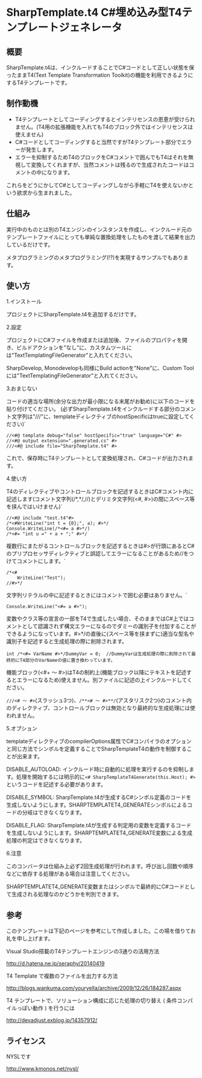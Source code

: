 ﻿SharpTemplate.t4   C#埋め込み型T4テンプレートジェネレータ
========================================

概要
----

SharpTemplate.t4は、インクルードすることでC#コードとして正しい状態を保ったままT4(Text Template Transformation Toolkit)の機能を利用できるようにするT4テンプレートです。


制作動機
----

* T4テンプレートとしてコーディングするとインテリセンスの恩恵が受けられません。(T4用の拡張機能を入れてもT4のブロック外ではインテリセンスは使えません)
* C#コードとしてコーディングすると当然ですがT4テンプレート部分でエラーが発生します。
* エラーを抑制するためT4のブロックをC#コメントで囲んでもT4はそれを無視して変換してくれますが、当然コメントは残るので生成されたコードはコメントの中になります。

これらをどうにかしてC#としてコーディングしながら手軽にT4を使えないかという欲求から生まれました。


仕組み
----

実行中のものとは別のT4エンジンのインスタンスを作成し、インクルード元のテンプレートファイルにとっても単純な置換処理をしたものを渡して結果を出力しているだけです。

メタプログラミングのメタプログラミング(!?)を実現するサンプルでもあります。 


使い方
----

1.インストール

プロジェクトにSharpTemplate.t4を追加するだけです。 


2.設定

プロジェクトにC#ファイルを作成または追加後、ファイルのプロパティを開き、ビルドアクションを"なし"に、カスタムツールには"TextTemplatingFileGenerator"と入れてください。

SharpDevelop, Monodevelopも同様にBuild actionを"None"に、Custom Toolには"TextTemplatingFileGenerator"と入れてください。


3.おまじない

コードの適当な場所(余分な出力が最小限になる末尾がお勧め)に以下のコードを貼り付けてください。 (必ずSharpTemplate.t4をインクルードする部分のコメント文字列は"///"に、templateディレクティブのhostSpecificはtrueに設定してください)`               

    //<#@ template debug="false" hostSpecific="true" language="C#" #>
	//<#@ output extension=".generated.cs" #>
    ///<#@ include file="SharpTemplate.t4" #>   

これで、保存時にT4テンプレートとして変換処理され、C#コードが出力されます。


4.使い方

T4のディレクティブやコントロールブロックを記述するときはC#コメント内に記述します(コメント文字列(/\*,\*/,//)とデリミタ文字列(<#, #>)の間にスペース等を挟んではいけません)`               

    //<#@ include "test.t4"#>
    /*<#WriteLine("int t = {0};", a); #>*/
    Console.WriteLine(/*<#= a #>*/)
    /*<#= "int u =" + a + ";" #>*/ 


複数行にまたがるコントロールブロックを記述するときは#>が行頭にあるとC#のプリプロセッサディレクティブと誤認してエラーになることがあるため//をつけてコメントにします。`               

    /*<#
        WriteLine("Test");
    //#>*/  


文字列リテラルの中に記述するときにはコメントで囲む必要はありません。`               

    Console.WriteLine("<#= a #>");


変数やクラス等の宣言の一部をT4で生成したい場合、そのままではC#上ではコメントとして認識されず構文エラーになるのでダミーの識別子を付加することができるようになっています。#>*/の直後に(スペース等を挟まずに)適当な型名や識別子を記述すると生成処理の際に削除されます。

	int /*<#= VarName #>*/DummyVar = 0;  //DummyVarは生成処理の際に削除されて最終的にT4部分のVarNameの値に置き換わっています。


機能ブロック(<#+ ～ #>)はT4の制約上(機能ブロック以降にテキストを記述するとエラーになるため)使えません。別ファイルに記述の上インクルードしてください。


```///<# ～ #>```(スラッシュ3つ)、```/**<# ～ #>**/```(アスタリスク2つ)のコメント内のディレクティブ、コントロールブロックは無効となり最終的な生成処理には使われません。


5.オプション

templateディレクティブのcompilerOptions属性でC#コンパイラのオプションと同じ方法でシンボルを定義することでSharpTemplateT4の動作を制御することが出来ます。

DISABLE_AUTOLOAD: インクルード時に自動的に処理を実行するのを抑制します。処理を開始するには明示的に```<# SharpTemplateT4Generate(this.Host); #>``` というコードを記述する必要があります。

DISABLE_SYMBOL: SharpTemplate.t4が生成するC#シンボル定義のコードを生成しないようにします。SHARPTEMPLATET4_GENERATEシンボルによるコードの分岐はできなくなります。

DISABLE_FLAG: SharpTemplate.t4が生成する判定用の変数を定義するコードを生成しないようにします。SHARPTEMPLATET4_GENERATE変数による生成処理の判定はできなくなります。


6.注意

このコンバータは仕組み上必ず2回生成処理が行われます。呼び出し回数や順序などに依存する処理がある場合は注意してください。

SHARPTEMPLATET4_GENERATE変数またはシンボルで最終的にC#コードとして生成される処理なのかどうかを判別できます。


参考
----

このテンプレートは下記のページを参考にして作成しました。この場を借りてお礼を申し上げます。

Visual Studio搭載のT4テンプレートエンジンの3通りの活用方法

http://d.hatena.ne.jp/seraphy/20140419

T4 Template で複数のファイルを出力する方法

http://blogs.wankuma.com/youryella/archive/2009/12/26/184287.aspx

T4 テンプレートで、ソリューション構成に応じた処理の切り替え ( 条件コンパイルっぽい動作 ) を行うには

http://devadjust.exblog.jp/14357912/


ライセンス
-----

NYSLです

http://www.kmonos.net/nysl/